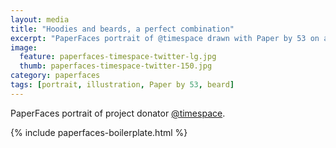 ```yaml
---
layout: media
title: "Hoodies and beards, a perfect combination"
excerpt: "PaperFaces portrait of @timespace drawn with Paper by 53 on an iPad."
image: 
  feature: paperfaces-timespace-twitter-lg.jpg
  thumb: paperfaces-timespace-twitter-150.jpg
category: paperfaces
tags: [portrait, illustration, Paper by 53, beard]
---
```


PaperFaces portrait of project donator [@timespace](http://twitter.com/timespace).

{% include paperfaces-boilerplate.html %}